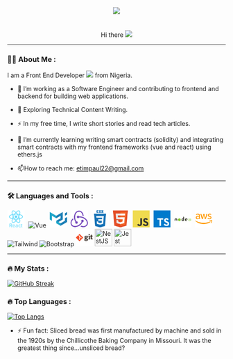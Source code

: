 

<!--
**ETIM-PAUL/ETIM-PAUL** is a ✨ _special_ ✨ repository because its `README.md` (this file) appears on your GitHub profile.

Here are some ideas to get you started:

- 🔭 I’m currently working on ...
- 🌱 I’m currently learning ...
- 👯 I’m looking to collaborate on ...
- 🤔 I’m looking for help with ...
- 💬 Ask me about ...
- 📫 How to reach me: ...
- 😄 Pronouns: ...
- ⚡ Fun fact: ...
-->
<div id="header" align="center">
  <img src="https://media.giphy.com/media/QHE5gWI0QjqF2/giphy.gif" width="200"/>
</div>
<br/>
<div id="greeting" align="center" >
<img src="https://komarev.com/ghpvc/?username=ETIM-PAUL&style=flat-square&color=blue" alt=""/>
<br/>
Hi there <img src="https://media.giphy.com/media/hvRJCLFzcasrR4ia7z/giphy.gif" width="30px"/>
</div>

---

### :supervillain_man: About Me :
I am a Front End Developer <img src="https://media.giphy.com/media/WUlplcMpOCEmTGBtBW/giphy.gif" width="30"> from Nigeria.

- :telescope: I’m working as a Software Engineer and contributing to frontend and backend for building web applications.

- :seedling: Exploring Technical Content Writing.

- :zap: In my free time, I write short stories and read tech articles.

- 🌱 I’m currently learning writing smart contracts (solidity) and integrating smart contracts with my frontend frameworks (vue and react) using ethers.js

- :mailbox:How to reach me: etimpaul22@gmail.com

---

### :hammer_and_wrench: Languages and Tools :
<div id="tools">
  <img src="https://github.com/devicons/devicon/blob/master/icons/react/react-original-wordmark.svg" title="React" alt="React" width="40" height="40"/>&nbsp;
  <img src="https://cdn.jsdelivr.net/gh/devicons/devicon/icons/vuejs/vuejs-original.svg" title="Vue" alt="Vue" width="40" height="40"/>&nbsp;
  <img src="https://github.com/devicons/devicon/blob/master/icons/materialui/materialui-original.svg" title="Material UI" alt="Material UI" width="40" height="40"/>&nbsp;
  <img src="https://github.com/devicons/devicon/blob/master/icons/redux/redux-original.svg" title="Redux" alt="Redux " width="40" height="40"/>&nbsp;
  <img src="https://github.com/devicons/devicon/blob/master/icons/css3/css3-plain-wordmark.svg"  title="CSS3" alt="CSS" width="40" height="40"/>&nbsp;
  <img src="https://github.com/devicons/devicon/blob/master/icons/html5/html5-original.svg" title="HTML5" alt="HTML" width="40" height="40"/>&nbsp;
  <img src="https://github.com/devicons/devicon/blob/master/icons/javascript/javascript-original.svg" title="JavaScript" alt="JavaScript" width="40" height="40"/>&nbsp;
  <img src="https://github.com/devicons/devicon/blob/master/icons/typescript/typescript-original.svg" title="Typescript" alt="Typescript" width="40" height="40"/>&nbsp;
  <img src="https://github.com/devicons/devicon/blob/master/icons/nodejs/nodejs-original-wordmark.svg" title="NodeJS" alt="NodeJS" width="40" height="40"/>&nbsp;
  <img src="https://github.com/devicons/devicon/blob/master/icons/amazonwebservices/amazonwebservices-plain-wordmark.svg" title="AWS" alt="AWS" width="40" height="40"/>&nbsp;
  <img src="https://cdn.jsdelivr.net/gh/devicons/devicon/icons/tailwindcss/tailwindcss-original-wordmark.svg" title="Tailwind" alt="Tailwind" width="40" height="40"/> 
  <img src="https://cdn.jsdelivr.net/gh/devicons/devicon/icons/bootstrap/bootstrap-original-wordmark.svg" title="Bootstrap" alt="Bootstrap" width="40" height="40"/> 
  <img src="https://github.com/devicons/devicon/blob/master/icons/git/git-original-wordmark.svg" title="Git" **alt="Git" width="40" height="40"/>
  <img src="https://cdn.jsdelivr.net/gh/devicons/devicon/icons/nestjs/nestjs-plain.svg" title="NestJS" **alt="NestJS" width="40" height="40"/>
  <img src="https://cdn.jsdelivr.net/gh/devicons/devicon/icons/jest/jest-plain.svg" title="Jest" **alt="Jest" width="40" height="40"/>
  
</div>

---
### :fire: My Stats :
[![GitHub Streak](http://github-readme-streak-stats.herokuapp.com?user=Etim-Paul&theme=dark&hide_border=true)](https://git.io/streak-stats)

### :fire: Top Languages :
[![Top Langs](https://github-readme-stats.vercel.app/api/top-langs/?username=Etim-Paul&layout=compact)](https://github.com/anuraghazra/github-readme-stats)

- ⚡ Fun fact: Sliced bread was first manufactured by machine and sold in the 1920s by the Chillicothe Baking Company in Missouri. It was the greatest thing since…unsliced bread?
